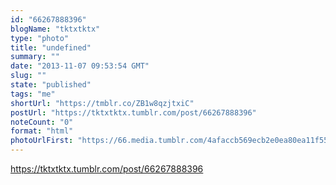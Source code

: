 ```yaml
---
id: "66267888396"
blogName: "tktxtktx"
type: "photo"
title: "undefined"
summary: ""
date: "2013-11-07 09:53:54 GMT"
slug: ""
state: "published"
tags: "me"
shortUrl: "https://tmblr.co/ZB1w8qzjtxiC"
postUrl: "https://tktxtktx.tumblr.com/post/66267888396"
noteCount: "0"
format: "html"
photoUrlFirst: "https://66.media.tumblr.com/4afaccb569ecb2e0ea80ea11f55226fc/tumblr_mvw0tu9fKC1slxn9qo1_1280.jpg"
---
```


https://tktxtktx.tumblr.com/post/66267888396